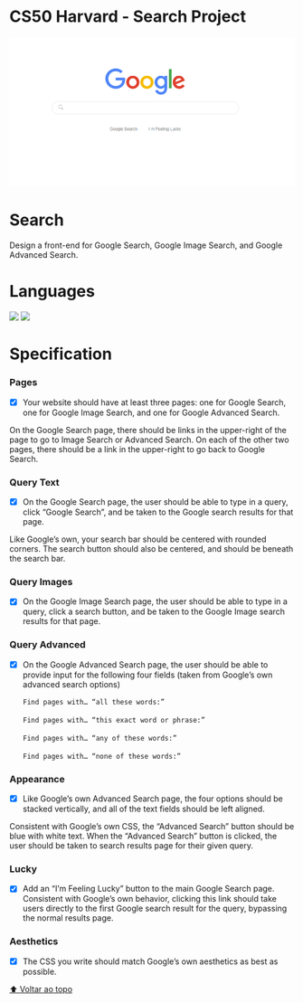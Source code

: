 
# CS50 Harvard - Search Project

<img src="mygoogle.PNG" alt="Demo">

# Search
Design a front-end for Google Search, Google Image Search, and Google Advanced Search.

# Languages
<img src="https://img.shields.io/badge/HTML5-E34F26?style=for-the-badge&logo=html5&logoColor=white" />
<img src="https://img.shields.io/badge/CSS-239120?&style=for-the-badge&logo=css3&logoColor=white" />

# Specification
### Pages
- [x]  Your website should have at least three pages: one for Google Search, one for Google Image Search, and one for Google Advanced Search.

On the Google Search page, there should be links in the upper-right of the page to go to Image Search or Advanced Search. On each of the other two pages, there should be a link in the upper-right to go back to Google Search.

### Query Text

- [x] On the Google Search page, the user should be able to type in a query, click “Google Search”, and be taken to the Google search results for that page.

Like Google’s own, your search bar should be centered with rounded corners. The search button should also be centered, and should be beneath the search bar.

### Query Images

- [x] On the Google Image Search page, the user should be able to type in a query, click a search button, and be taken to the Google Image search results for that page.

### Query Advanced

- [x] On the Google Advanced Search page, the user should be able to provide input for the following four fields (taken from Google’s own advanced search options)
      
      Find pages with… “all these words:”
      
      Find pages with… “this exact word or phrase:”
      
      Find pages with… “any of these words:”
      
      Find pages with… “none of these words:”
      
### Appearance

- [x] Like Google’s own Advanced Search page, the four options should be stacked vertically, and all of the text fields should be left aligned.

Consistent with Google’s own CSS, the “Advanced Search” button should be blue with white text. When the “Advanced Search” button is clicked, the user should be taken to search results page for their given query.

### Lucky

- [x] Add an “I’m Feeling Lucky” button to the main Google Search page. Consistent with Google’s own behavior, clicking this link should take users directly to the first Google search result for the query, bypassing the normal results page.

### Aesthetics
- [x] The CSS you write should match Google’s own aesthetics as best as possible.

[⬆ Voltar ao topo](#cs50-project-1)<br>
